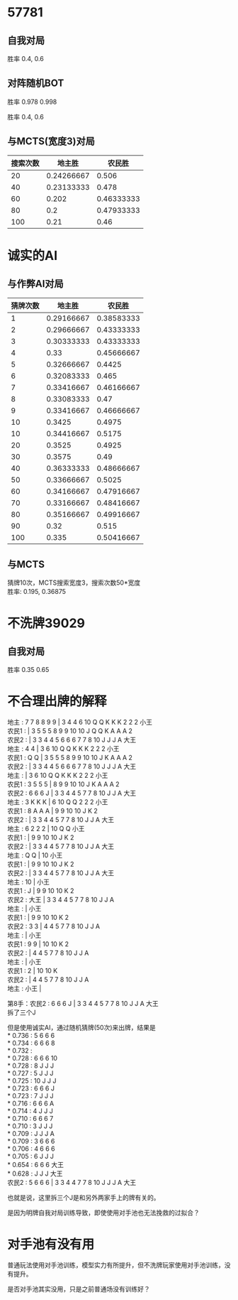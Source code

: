 # 57781

## 自我对局

胜率 0.4, 0.6

## 对阵随机BOT

胜率 0.978 0.998

胜率 0.4, 0.6

## 与MCTS(宽度3)对局

搜索次数|地主胜|农民胜
----|  ----   |  ----
20|0.24266667 |0.506     
40|0.23133333 |0.478     
60|0.202      |0.46333333
80|0.2        |0.47933333
100|0.21 |0.46

# 诚实的AI

## 与作弊AI对局

猜牌次数|地主胜|农民胜
----|  ----   |  ----
1|0.29166667|0.38583333
2|0.29666667|0.43333333
3|0.30333333|0.43333333
4|0.33|0.45666667
5|0.32666667|0.4425 
6|0.32083333|0.465 
7|0.33416667|0.46166667
8|0.33083333|0.47 
9|0.33416667|0.46666667
10|0.3425|0.4975
10|0.34416667|0.5175 
20|0.3525|0.4925
30|0.3575|0.49 
40|0.36333333|0.48666667
50|0.33666667|0.5025 
60|0.34166667|0.47916667
70|0.33166667|0.48416667
80|0.35166667|0.49916667
90|0.32|0.515
100|0.335|0.50416667


## 与MCTS

猜牌10次，MCTS搜索宽度3，搜索次数50*宽度  
胜率: 0.195, 0.36875

# 不洗牌39029

## 自我对局

胜率 0.35 0.65


# 不合理出牌的解释

 地主 : 7 7 8 8 9 9 | 3 4 4 6 10 Q Q K K K 2 2 2 小王  
农民1 :  | 3 5 5 5 8 9 9 10 10 J Q Q K A A A 2  
农民2 :  | 3 3 4 4 5 6 6 6 7 7 8 10 J J J A 大王  
 地主 : 4 4 | 3 6 10 Q Q K K K 2 2 2 小王  
农民1 : Q Q | 3 5 5 5 8 9 9 10 10 J K A A A 2  
农民2 :  | 3 3 4 4 5 6 6 6 7 7 8 10 J J J A 大王  
 地主 :  | 3 6 10 Q Q K K K 2 2 2 小王  
农民1 : 3 5 5 5 | 8 9 9 10 10 J K A A A 2  
农民2 : 6 6 6 J | 3 3 4 4 5 7 7 8 10 J J A 大王  
 地主 : 3 K K K | 6 10 Q Q 2 2 2 小王  
农民1 : 8 A A A | 9 9 10 10 J K 2  
农民2 :  | 3 3 4 4 5 7 7 8 10 J J A 大王  
 地主 : 6 2 2 2 | 10 Q Q 小王  
农民1 :  | 9 9 10 10 J K 2  
农民2 :  | 3 3 4 4 5 7 7 8 10 J J A 大王  
 地主 : Q Q | 10 小王  
农民1 :  | 9 9 10 10 J K 2  
农民2 :  | 3 3 4 4 5 7 7 8 10 J J A 大王  
 地主 : 10 | 小王  
农民1 : J | 9 9 10 10 K 2  
农民2 : 大王 | 3 3 4 4 5 7 7 8 10 J J A  
 地主 :  | 小王  
农民1 :  | 9 9 10 10 K 2  
农民2 : 3 3 | 4 4 5 7 7 8 10 J J A  
 地主 :  | 小王  
农民1 : 9 9 | 10 10 K 2  
农民2 :  | 4 4 5 7 7 8 10 J J A  
 地主 :  | 小王  
农民1 : 2 | 10 10 K  
农民2 :  | 4 4 5 7 7 8 10 J J A  
 地主 : 小王 |   


第8手：农民2 : 6 6 6 J | 3 3 4 4 5 7 7 8 10 J J A 大王  
拆了三个J

但是使用诚实AI，通过随机猜牌(50次)来出牌，结果是  
\* 0.736 : 5 6 6 6  
\* 0.734 : 6 6 6 8  
\* 0.732 :   
\* 0.728 : 6 6 6 10  
\* 0.728 : 8 J J J  
\* 0.727 : 5 J J J  
\* 0.725 : 10 J J J  
\* 0.723 : 6 6 6 J  
\* 0.723 : 7 J J J  
\* 0.716 : 6 6 6 A  
\* 0.714 : 4 J J J  
\* 0.710 : 6 6 6 7  
\* 0.710 : 3 J J J  
\* 0.709 : J J J A  
\* 0.709 : 3 6 6 6  
\* 0.706 : 4 6 6 6  
\* 0.705 : 6 J J J  
\* 0.654 : 6 6 6 大王  
\* 0.628 : J J J 大王  
农民2 : 5 6 6 6 | 3 3 4 4 7 7 8 10 J J J A 大王  

也就是说，这里拆三个J是和另外两家手上的牌有关的。

是因为明牌自我对局训练导致，即使使用对手池也无法挽救的过拟合？

# 对手池有没有用

普通玩法使用对手池训练，模型实力有所提升，但不洗牌玩家使用对手池训练，没有提升。

是否对手池其实没用，只是之前普通场没有训练好？

